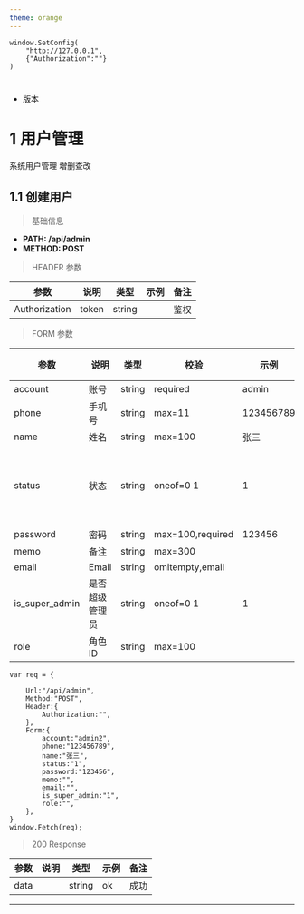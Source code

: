 ```yaml
---
theme: orange
---
```

```run
window.SetConfig(
    "http://127.0.0.1",
    {"Authorization":""}
)
```
# 

- 版本
# 1 用户管理

系统用户管理 增删查改

## 1.1 创建用户

> 基础信息

- **PATH: /api/admin**
- **METHOD: POST**
>  HEADER 参数 



| 参数 | 说明| 类型 | 示例 | 备注 |
| --- | --- | --- | --- | --- |
|Authorization|token|string||鉴权|
>  FORM 参数 

| 参数 | 说明 | 类型 | 校验 | 示例 | 备注 |
| --- | --- | -- | -- | -- |  --  |
|account|账号|string|required|admin||
|phone|手机号|string|max=11|123456789||
|name|姓名|string|max=100|张三||
|status|状态|string|oneof=0 1|1|0 无效 1 有效|
|password|密码|string|max=100,required|123456||
|memo|备注|string|max=300|||
|email|Email|string|omitempty,email|||
|is_super_admin|是否超级管理员|string|oneof=0 1|1|0:否 1:是|
|role|角色ID|string|max=100|||

```button
var req = {

    Url:"/api/admin",
    Method:"POST",
    Header:{
        Authorization:"",
    },
    Form:{
        account:"admin2",
        phone:"123456789",
        name:"张三",
        status:"1",
        password:"123456",
        memo:"",
        email:"",
        is_super_admin:"1",
        role:"",
    },
}
window.Fetch(req);
```

>  200 Response 

| 参数 | 说明 |类型| 示例 | 备注 |
| --- | --- | -- |-- | -- |
|data||string|ok|成功|



---